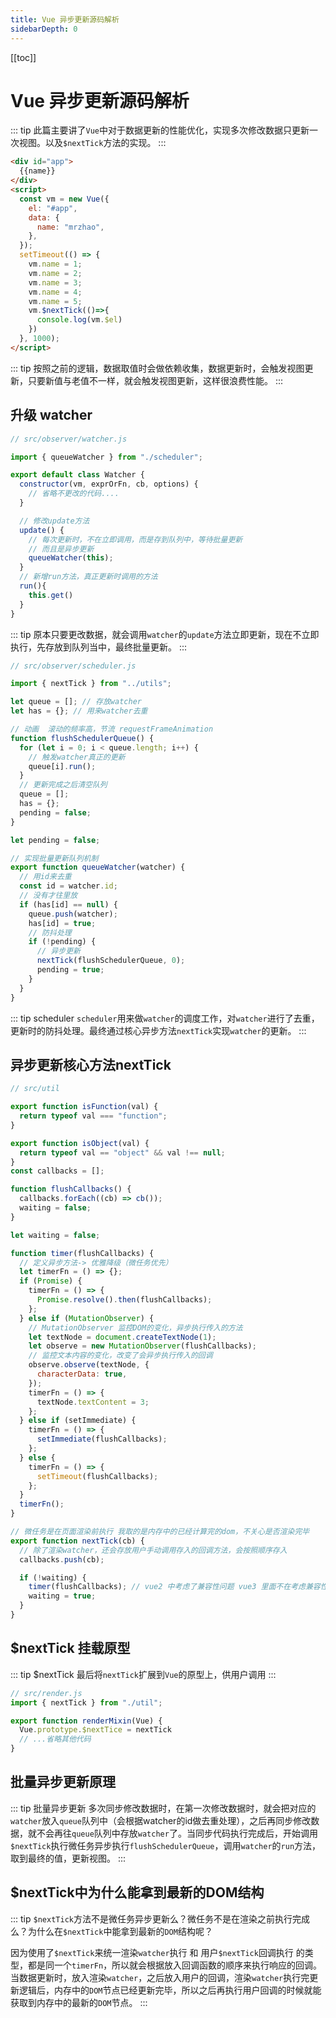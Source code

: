 ```yaml
---
title: Vue 异步更新源码解析
sidebarDepth: 0
---
```


[[toc]]

# Vue 异步更新源码解析

::: tip
此篇主要讲了`Vue`中对于数据更新的性能优化，实现多次修改数据只更新一次视图。以及`$nextTick`方法的实现。
:::

```html
<div id="app">
  {{name}}
</div>
<script>
  const vm = new Vue({
    el: "#app",
    data: {
      name: "mrzhao",
    },
  });
  setTimeout(() => {
    vm.name = 1;
    vm.name = 2;
    vm.name = 3;
    vm.name = 4;
    vm.name = 5;
    vm.$nextTick(()=>{
      console.log(vm.$el)
    })
  }, 1000);
</script>
```

::: tip
按照之前的逻辑，数据取值时会做依赖收集，数据更新时，会触发视图更新，只要新值与老值不一样，就会触发视图更新，这样很浪费性能。
:::

## 升级 watcher

```js
// src/observer/watcher.js

import { queueWatcher } from "./scheduler";

export default class Watcher {
  constructor(vm, exprOrFn, cb, options) {
    // 省略不更改的代码....
  }

  // 修改update方法
  update() {
    // 每次更新时，不在立即调用，而是存到队列中，等待批量更新
    // 而且是异步更新
    queueWatcher(this);
  }
  // 新增run方法，真正更新时调用的方法
  run(){
    this.get()
  }
}
```
::: tip
原本只要更改数据，就会调用`watcher`的`update`方法立即更新，现在不立即执行，先存放到队列当中，最终批量更新。
:::

```js
// src/observer/scheduler.js

import { nextTick } from "../utils";

let queue = []; // 存放watcher
let has = {}; // 用来watcher去重

// 动画  滚动的频率高，节流 requestFrameAnimation
function flushSchedulerQueue() {
  for (let i = 0; i < queue.length; i++) {
    // 触发watcher真正的更新
    queue[i].run(); 
  }
  // 更新完成之后清空队列
  queue = [];
  has = {};
  pending = false;
}

let pending = false;

// 实现批量更新队列机制
export function queueWatcher(watcher) {
  // 用id来去重
  const id = watcher.id;
  // 没有才往里放
  if (has[id] == null) {
    queue.push(watcher);
    has[id] = true;
    // 防抖处理
    if (!pending) {
      // 异步更新
      nextTick(flushSchedulerQueue, 0);
      pending = true;
    }
  }
}
```

::: tip scheduler
`scheduler`用来做`watcher`的调度工作，对`watcher`进行了去重，更新时的防抖处理。最终通过核心异步方法`nextTick`实现`watcher`的更新。
:::

## 异步更新核心方法nextTick


```js
// src/util

export function isFunction(val) {
  return typeof val === "function";
}

export function isObject(val) {
  return typeof val == "object" && val !== null;
}
const callbacks = [];

function flushCallbacks() {
  callbacks.forEach((cb) => cb());
  waiting = false;
}

let waiting = false;

function timer(flushCallbacks) {
  // 定义异步方法-> 优雅降级（微任务优先）
  let timerFn = () => {};
  if (Promise) {
    timerFn = () => {
      Promise.resolve().then(flushCallbacks);
    };
  } else if (MutationObserver) {
    // MutationObserver 监控DOM的变化，异步执行传入的方法
    let textNode = document.createTextNode(1);
    let observe = new MutationObserver(flushCallbacks);
    // 监控文本内容的变化，改变了会异步执行传入的回调
    observe.observe(textNode, {
      characterData: true,
    });
    timerFn = () => {
      textNode.textContent = 3;
    };
  } else if (setImmediate) {
    timerFn = () => {
      setImmediate(flushCallbacks);
    };
  } else {
    timerFn = () => {
      setTimeout(flushCallbacks);
    };
  }
  timerFn();
}

// 微任务是在页面渲染前执行 我取的是内存中的已经计算完的dom，不关心是否渲染完毕
export function nextTick(cb) {
  // 除了渲染watcher，还会存放用户手动调用存入的回调方法，会按照顺序存入
  callbacks.push(cb); 

  if (!waiting) {
    timer(flushCallbacks); // vue2 中考虑了兼容性问题 vue3 里面不在考虑兼容性问题
    waiting = true;
  }
}

```

## $nextTick 挂载原型
::: tip $nextTick
最后将`nextTick`扩展到`Vue`的原型上，供用户调用
:::
```js
// src/render.js
import { nextTick } from "./util";

export function renderMixin(Vue) {
  Vue.prototype.$nextTice = nextTick
  // ...省略其他代码
}

```

## 批量异步更新原理
::: tip 批量异步更新
多次同步修改数据时，在第一次修改数据时，就会把对应的`watcher`放入`queue`队列中（会根据watcher的id做去重处理），之后再同步修改数据，就不会再往`queue`队列中存放`watcher`了。当同步代码执行完成后，开始调用`$nextTick`执行微任务异步执行`flushSchedulerQueue`，调用`watcher`的`run`方法，取到最终的值，更新视图。
:::

## $nextTick中为什么能拿到最新的DOM结构
::: tip
`$nextTick`方法不是微任务异步更新么？微任务不是在渲染之前执行完成么？为什么在`$nextTick`中能拿到最新的`DOM`结构呢？

因为使用了`$nextTick`来统一渲染`watcher`执行 和 用户`$nextTick`回调执行 的类型，都是同一个`timerFn`，所以就会根据放入回调函数的顺序来执行响应的回调。当数据更新时，放入渲染`watcher`，之后放入用户的回调，渲染`watcher`执行完更新逻辑后，内存中的`DOM`节点已经更新完毕，所以之后再执行用户回调的时候就能获取到内存中的最新的`DOM`节点。
:::
